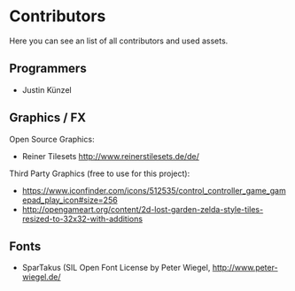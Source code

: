 ﻿# Contributors

Here you can see an list of all contributors and used assets.

## Programmers
  - Justin Künzel

## Graphics / FX

Open Source Graphics:
  - Reiner Tilesets http://www.reinerstilesets.de/de/

Third Party Graphics (free to use for this project):
  - https://www.iconfinder.com/icons/512535/control_controller_game_gamepad_play_icon#size=256
  - http://opengameart.org/content/2d-lost-garden-zelda-style-tiles-resized-to-32x32-with-additions

## Fonts
  - SparTakus (SIL Open Font License by Peter Wiegel, http://www.peter-wiegel.de/